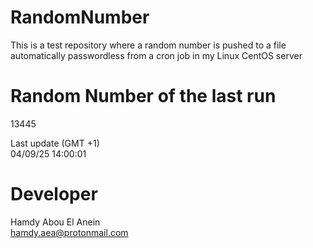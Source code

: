 # RandomNumber    
This is a test repository where a random number is pushed to a file automatically passwordless from a cron job in my Linux CentOS server    
# Random Number of the last run   
13445
      
Last update (GMT +1)    
04/09/25 14:00:01
# Developer    
Hamdy Abou El Anein   
hamdy.aea@protonmail.com

